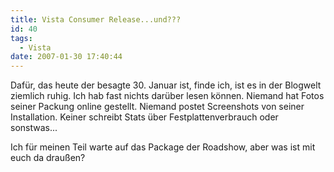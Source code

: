 ```yaml
---
title: Vista Consumer Release...und???
id: 40
tags:
  - Vista
date: 2007-01-30 17:40:44
---
```


Dafür, das heute der besagte 30\. Januar ist, finde ich, ist es in der Blogwelt ziemlich ruhig. Ich hab fast nichts darüber lesen können. Niemand hat Fotos seiner Packung online gestellt. Niemand postet Screenshots von seiner Installation. Keiner schreibt Stats über Festplattenverbrauch oder sonstwas...

Ich für meinen Teil warte auf das Package der Roadshow, aber was ist mit euch da draußen?
